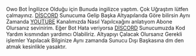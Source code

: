 Owo Bot İngilizce Olduğu için Bunuda ingilizce yaptım. Çok Uğraştım lütfen 
çalmayınız. [DİSCORD](https://discord.gg/RupB6vZ4zQ) Sunucuma Gelip Başka Altyapılarıda Göre bilirsin
Aynı Zamanda [YOUTUBE](https://www.youtube.com/channel/UC8rUaGDtdoKIZF4NqKzaZ5A) Kanalımızda Nasıl Yapılcxağını anlatıyom Abone Olursanız sevinirim.
Eğer Bot Hata veriyorsa [DİSCORD](https://discord.gg/RupB6vZ4zQ) Sunucumuzda Kod Yardım kısmından yardımcı Olabiliriz.
Altyapıyı Çalacak Olursanız Gerekli işlemler Yapılacak Bilginize Aynı zamanda Sunucu Dışı Başkasına dm den atmak kesinlikle yasaktır.
